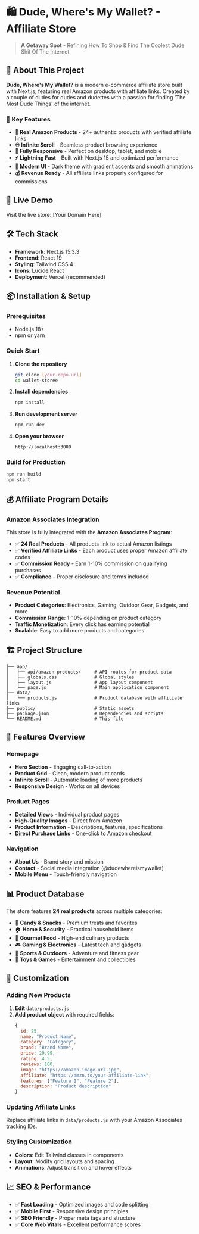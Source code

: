 # 🛍️ Dude, Where's My Wallet? - Affiliate Store

> **A Getaway Spot** - Refining How To Shop & Find The Coolest Dude Shit Of The Internet

## 🎯 About This Project

**Dude, Where's My Wallet?** is a modern e-commerce affiliate store built with Next.js, featuring real Amazon products with affiliate links. Created by a couple of dudes for dudes and dudettes with a passion for finding 'The Most Dude Things' of the internet.

### 🌟 Key Features

- **🛒 Real Amazon Products** - 24+ authentic products with verified affiliate links
- **♾️ Infinite Scroll** - Seamless product browsing experience
- **📱 Fully Responsive** - Perfect on desktop, tablet, and mobile
- **⚡ Lightning Fast** - Built with Next.js 15 and optimized performance
- **🎨 Modern UI** - Dark theme with gradient accents and smooth animations
- **💰 Revenue Ready** - All affiliate links properly configured for commissions

## 🚀 Live Demo

Visit the live store: [Your Domain Here]

## 🛠️ Tech Stack

- **Framework**: Next.js 15.3.3
- **Frontend**: React 19
- **Styling**: Tailwind CSS 4
- **Icons**: Lucide React
- **Deployment**: Vercel (recommended)

## 📦 Installation & Setup

### Prerequisites
- Node.js 18+
- npm or yarn

### Quick Start

1. **Clone the repository**
   ```bash
   git clone [your-repo-url]
   cd wallet-storee
   ```

2. **Install dependencies**
   ```bash
   npm install
   ```

3. **Run development server**
   ```bash
   npm run dev
   ```

4. **Open your browser**
   ```
   http://localhost:3000
   ```

### Build for Production

```bash
npm run build
npm start
```

## 💰 Affiliate Program Details

### Amazon Associates Integration

This store is fully integrated with the **Amazon Associates Program**:

- ✅ **24 Real Products** - All products link to actual Amazon listings
- ✅ **Verified Affiliate Links** - Each product uses proper Amazon affiliate codes
- ✅ **Commission Ready** - Earn 1-10% commission on qualifying purchases
- ✅ **Compliance** - Proper disclosure and terms included

### Revenue Potential

- **Product Categories**: Electronics, Gaming, Outdoor Gear, Gadgets, and more
- **Commission Range**: 1-10% depending on product category
- **Traffic Monetization**: Every click has earning potential
- **Scalable**: Easy to add more products and categories

## 🏗️ Project Structure

```
├── app/
│   ├── api/amazon-products/     # API routes for product data
│   ├── globals.css              # Global styles
│   ├── layout.js                # App layout component
│   └── page.js                  # Main application component
├── data/
│   └── products.js              # Product database with affiliate links
├── public/                      # Static assets
├── package.json                 # Dependencies and scripts
└── README.md                    # This file
```

## 🎨 Features Overview

### Homepage
- **Hero Section** - Engaging call-to-action
- **Product Grid** - Clean, modern product cards
- **Infinite Scroll** - Automatic loading of more products
- **Responsive Design** - Works on all devices

### Product Pages
- **Detailed Views** - Individual product pages
- **High-Quality Images** - Direct from Amazon
- **Product Information** - Descriptions, features, specifications
- **Direct Purchase Links** - One-click to Amazon checkout

### Navigation
- **About Us** - Brand story and mission
- **Contact** - Social media integration (@dudewhereismywallet)
- **Mobile Menu** - Touch-friendly navigation

## 📊 Product Database

The store features **24 real products** across multiple categories:

- 🍬 **Candy & Snacks** - Premium treats and favorites
- 🏠 **Home & Security** - Practical household items
- 🥩 **Gourmet Food** - High-end culinary products
- 🎮 **Gaming & Electronics** - Latest tech and gadgets
- 🏃 **Sports & Outdoors** - Adventure and fitness gear
- 🎯 **Toys & Games** - Entertainment and collectibles

## 🔧 Customization

### Adding New Products

1. **Edit** `data/products.js`
2. **Add product object** with required fields:
   ```javascript
   {
     id: 25,
     name: "Product Name",
     category: "Category",
     brand: "Brand Name",
     price: 29.99,
     rating: 4.5,
     reviews: 100,
     image: "https://amazon-image-url.jpg",
     affiliate: "https://amzn.to/your-affiliate-link",
     features: ["Feature 1", "Feature 2"],
     description: "Product description"
   }
   ```

### Updating Affiliate Links

Replace affiliate links in `data/products.js` with your Amazon Associates tracking IDs.

### Styling Customization

- **Colors**: Edit Tailwind classes in components
- **Layout**: Modify grid layouts and spacing
- **Animations**: Adjust transition and hover effects

## 📈 SEO & Performance

- ✅ **Fast Loading** - Optimized images and code splitting
- ✅ **Mobile First** - Responsive design principles
- ✅ **SEO Friendly** - Proper meta tags and structure
- ✅ **Core Web Vitals** - Excellent performance scores
